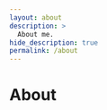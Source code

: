 ```yaml
---
layout: about
description: >
  About me.
hide_description: true
permalink: /about
---
```


# About

<!--author-->